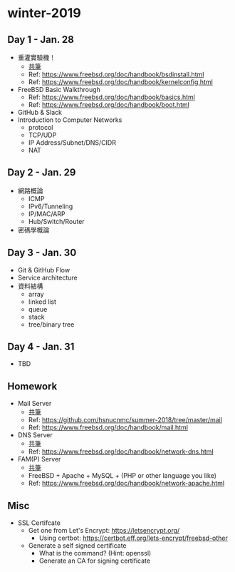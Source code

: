 # winter-2019
## Day 1 - Jan. 28
- 重灌實驗機！
  - [共筆](INSTALL_FREEBSD.md)
  - Ref: https://www.freebsd.org/doc/handbook/bsdinstall.html
  - Ref: https://www.freebsd.org/doc/handbook/kernelconfig.html
- FreeBSD Basic Walkthrough
  - Ref: https://www.freebsd.org/doc/handbook/basics.html
  - Ref: https://www.freebsd.org/doc/handbook/boot.html
- GitHub & Slack
- Introduction to Computer Networks
  - protocol
  - TCP/UDP
  - IP Address/Subnet/DNS/CIDR
  - NAT

## Day 2 - Jan. 29
- 網路概論
  - ICMP
  - IPv6/Tunneling
  - IP/MAC/ARP
  - Hub/Switch/Router
- 密碼學概論

## Day 3 - Jan. 30
- Git & GitHub Flow
- Service architecture
- 資料結構
  - array
  - linked list
  - queue
  - stack
  - tree/binary tree

## Day 4 - Jan. 31
- TBD

## Homework
- Mail Server
  - [共筆](MAIL_SERVER_BASIC.md)
  - Ref: https://github.com/hsnucnmc/summer-2018/tree/master/mail
  - Ref: https://www.freebsd.org/doc/handbook/mail.html
- DNS Server
  - [共筆](DNS_SERVER.md)
  - Ref: https://www.freebsd.org/doc/handbook/network-dns.html
- FAM(P) Server
  - [共筆](WEB_SERVER.md)
  - FreeBSD + Apache + MySQL + (PHP or other language you like)
  - Ref: https://www.freebsd.org/doc/handbook/network-apache.html
  
## Misc
- SSL Certifcate
  - Get one from Let's Encrypt: https://letsencrypt.org/
    - Using certbot: https://certbot.eff.org/lets-encrypt/freebsd-other
  - Generate a self signed certificate
    - What is the command? (Hint: openssl)
    - Generate an CA for signing certificate
